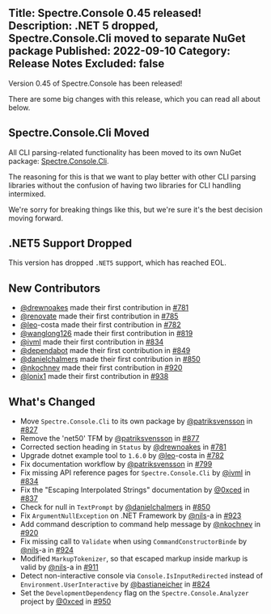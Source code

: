 Title: Spectre.Console 0.45 released!
Description: .NET 5 dropped, Spectre.Console.Cli moved to separate NuGet package
Published: 2022-09-10
Category: Release Notes
Excluded: false
---

Version 0.45 of Spectre.Console has been released!

There are some big changes with this release, which you can 
read all about below.

## Spectre.Console.Cli Moved

All CLI parsing-related functionality has been moved to its own NuGet 
package: [Spectre.Console.Cli](https://www.nuget.org/packages/spectre.console.cli).

The reasoning for this is that we want to play better with other CLI parsing libraries 
without the confusion of having two libraries for CLI handling intermixed.

We're sorry for breaking things like this, but we're sure it's the best
decision moving forward.

## .NET5 Support Dropped

This version has dropped `.NET5` support, which has reached EOL.  

## New Contributors

* [@drewnoakes](https://github.com/drewnoakes) made their first contribution in [#781](https://github.com/spectreconsole/spectre.console/pull/781)
* [@renovate](https://github.com/renovate) made their first contribution in [#785](https://github.com/spectreconsole/spectre.console/pull/785)
* [@leo](https://github.com/leo)-costa made their first contribution in [#782](https://github.com/spectreconsole/spectre.console/pull/782)
* [@wanglong126](https://github.com/wanglong126) made their first contribution in [#819](https://github.com/spectreconsole/spectre.console/pull/819)
* [@ivml](https://github.com/ivml) made their first contribution in [#834](https://github.com/spectreconsole/spectre.console/pull/834)
* [@dependabot](https://github.com/dependabot) made their first contribution in [#849](https://github.com/spectreconsole/spectre.console/pull/849)
* [@danielchalmers](https://github.com/danielchalmers) made their first contribution in [#850](https://github.com/spectreconsole/spectre.console/pull/850)
* [@nkochnev](https://github.com/nkochnev) made their first contribution in [#920](https://github.com/spectreconsole/spectre.console/pull/920)
* [@lonix1](https://github.com/lonix1) made their first contribution in [#938](https://github.com/spectreconsole/spectre.console/pull/938)

## What's Changed

* Move `Spectre.Console.Cli` to its own package by [@patriksvensson](https://github.com/patriksvensson) in [#827](https://github.com/spectreconsole/spectre.console/pull/827)
* Remove the 'net50' TFM by [@patriksvensson](https://github.com/patriksvensson) in [#877](https://github.com/spectreconsole/spectre.console/pull/877)
* Corrected section heading in `Status` by [@drewnoakes](https://github.com/drewnoakes) in [#781](https://github.com/spectreconsole/spectre.console/pull/781)
* Upgrade dotnet example tool to `1.6.0` by [@leo](https://github.com/leo)-costa in [#782](https://github.com/spectreconsole/spectre.console/pull/782)
* Fix documentation workflow by [@patriksvensson](https://github.com/patriksvensson) in [#799](https://github.com/spectreconsole/spectre.console/pull/799)
* Fix missing API reference pages for `Spectre.Console.Cli` by [@ivml](https://github.com/ivml) in [#834](https://github.com/spectreconsole/spectre.console/pull/834)
* Fix the "Escaping Interpolated Strings" documentation by [@0xced](https://github.com/0xced) in [#837](https://github.com/spectreconsole/spectre.console/pull/837)
* Check for null in `TextPrompt` by [@danielchalmers](https://github.com/danielchalmers) in [#850](https://github.com/spectreconsole/spectre.console/pull/850)
* Fix `ArgumentNullException` on .NET Framework by [@nils](https://github.com/nils)-a in [#923](https://github.com/spectreconsole/spectre.console/pull/923)
* Add command description to command help message by [@nkochnev](https://github.com/nkochnev) in [#920](https://github.com/spectreconsole/spectre.console/pull/920)
* Fix missing call to `Validate` when using `CommandConstructorBinde` by [@nils](https://github.com/nils)-a in [#924](https://github.com/spectreconsole/spectre.console/pull/924)
* Modified `MarkupTokenizer`, so that escaped markup inside markup is valid by [@nils](https://github.com/nils)-a in [#911](https://github.com/spectreconsole/spectre.console/pull/911)
* Detect non-interactive console via `Console.IsInputRedirected` instead of `Environment.UserInteractive` by [@bastianeicher](https://github.com/bastianeicher) in [#824](https://github.com/spectreconsole/spectre.console/pull/824)
* Set the `DevelopmentDependency` flag on the `Spectre.Console.Analyzer` project by [@0xced](https://github.com/0xced) in [#950](https://github.com/spectreconsole/spectre.console/pull/950)